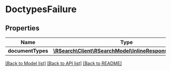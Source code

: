 # DoctypesFailure

## Properties
Name | Type | Description | Notes
------------ | ------------- | ------------- | -------------
**documentTypes** | [**\RSearch\Client\RSearchModel\InlineResponse400Indexes**](InlineResponse400Indexes.md) |  | [optional] 

[[Back to Model list]](../README.md#documentation-for-models) [[Back to API list]](../README.md#documentation-for-api-endpoints) [[Back to README]](../README.md)


